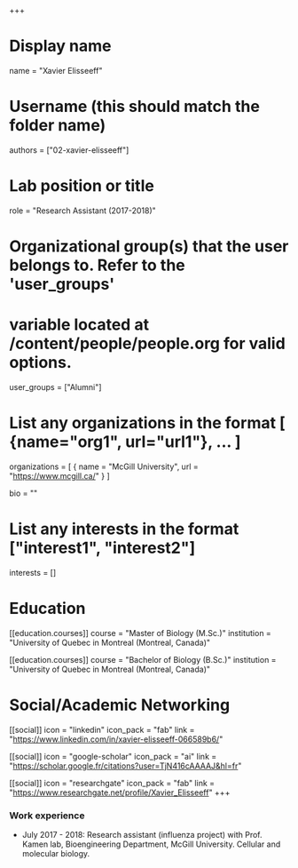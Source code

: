 +++
# Display name
name = "Xavier Elisseeff"

# Username (this should match the folder name)
authors = ["02-xavier-elisseeff"]

# Lab position or title
role = "Research Assistant (2017-2018)"

# Organizational group(s) that the user belongs to. Refer to the 'user_groups'
# variable located at /content/people/people.org for valid options.
user_groups = ["Alumni"]

# List any organizations in the format [ {name="org1", url="url1"}, ... ]
organizations = [ { name = "McGill University", url = "https://www.mcgill.ca/" } ]

bio = ""

# List any interests in the format ["interest1", "interest2"]
interests = []

# Education
[[education.courses]]
  course = "Master of Biology (M.Sc.)"
  institution = "University of Quebec in Montreal (Montreal, Canada)"

[[education.courses]]
  course = "Bachelor of Biology (B.Sc.)"
  institution = "University of Quebec in Montreal (Montreal, Canada)"

# Social/Academic Networking
[[social]]
  icon = "linkedin"
  icon_pack = "fab"
  link = "https://www.linkedin.com/in/xavier-elisseeff-066589b6/"

[[social]]
  icon = "google-scholar"
  icon_pack = "ai"
  link = "https://scholar.google.fr/citations?user=TjN416cAAAAJ&hl=fr"

[[social]]
  icon = "researchgate"
  icon_pack = "fab"
  link = "https://www.researchgate.net/profile/Xavier_Elisseeff"
+++

### Work experience
- July 2017 - 2018: Research assistant (influenza project) with Prof. Kamen
  lab, Bioengineering Department, McGill University. Cellular and molecular
  biology.
